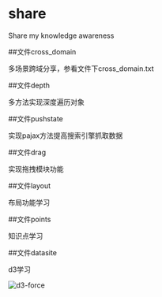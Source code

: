 # share
Share my knowledge awareness

  
##文件cross_domain
  
多场景跨域分享，参看文件下cross_domain.txt

##文件depth

多方法实现深度遍历对象

##文件pushstate

实现pajax方法提高搜索引擎抓取数据

##文件drag

实现拖拽模块功能

##文件layout

布局功能学习

##文件points

知识点学习

##文件datasite

d3学习

![d3-force](/user/desktop/doge.png)
